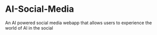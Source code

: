 # AI-Social-Media
An AI powered social media webapp that allows users to experience the world of AI in the social
